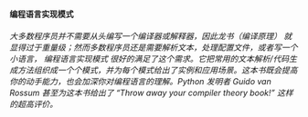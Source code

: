 #### 编程语言实现模式

###### 大多数程序员并不需要从头编写一个编译器或解释器，因此龙书（编译原理） 就显得过于重量级；然而多数程序员还是需要解析文本，处理配置文件，或者写一个小语言， 编程语言实现模式 很好的满足了这个需求。它把常用的文本解析/代码生成方法组织成一个个模式，并为每个模式给出了实例和应用场景。这本书既会提高你的动手能力，也会加深你对编程语言的理解。Python 发明者 Guido van Rossum 甚至为这本书给出了 “Throw away your compiler theory book!” 这样的超高评价。



